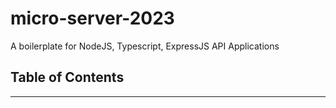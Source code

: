 # micro-server-2023
A boilerplate for NodeJS, Typescript, ExpressJS API Applications
## Table of Contents
___